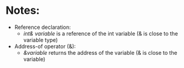 # Notes:
- Reference declaration:
  - _int& variable_ is a reference of the int variable (& is close to the variable type)
- Address-of operator (&):
  - _&variable_ returns the address of the variable (& is close to the variable)